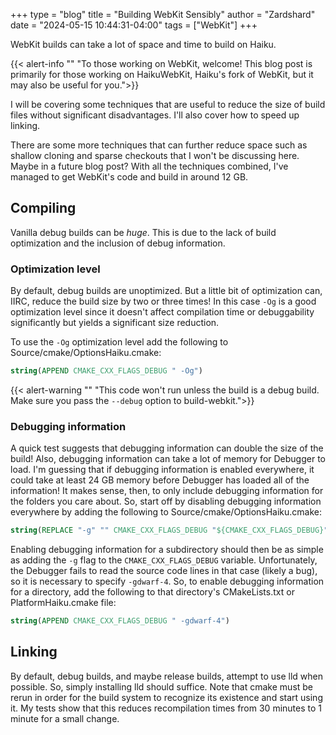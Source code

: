 +++
type = "blog"
title = "Building WebKit Sensibly"
author = "Zardshard"
date = "2024-05-15 10:44:31-04:00"
tags = ["WebKit"]
+++

WebKit builds can take a lot of space and time to build on Haiku.

{{< alert-info ""
"To those working on WebKit, welcome! This blog post is primarily for those working on HaikuWebKit, Haiku's fork of WebKit, but it may also be useful for you.">}}

I will be covering some techniques that are useful to reduce the size of build files without significant disadvantages. I'll also cover how to speed up linking.

There are some more techniques that can further reduce space such as shallow cloning and sparse checkouts that I won't be discussing here. Maybe in a future blog post? With all the techniques combined, I've managed to get WebKit's code and build in around 12 GB.

## Compiling

Vanilla debug builds can be *huge*. This is due to the lack of build optimization and the inclusion of debug information.

### Optimization level

By default, debug builds are unoptimized. But a little bit of optimization can, IIRC, reduce the build size by two or three times! In this case `-Og` is a good optimization level since it doesn't affect compilation time or debuggability significantly but yields a significant size reduction.

To use the `-Og` optimization level add the following to Source/cmake/OptionsHaiku.cmake:

```cmake
string(APPEND CMAKE_CXX_FLAGS_DEBUG " -Og")
```

{{< alert-warning ""
"This code won't run unless the build is a debug build. Make sure you pass the `--debug` option to build-webkit.">}}

### Debugging information

A quick test suggests that debugging information can double the size of the build! Also, debugging information can take a lot of memory for Debugger to load. I'm guessing that if debugging information is enabled everywhere, it could take at least 24 GB memory before Debugger has loaded all of the information! It makes sense, then, to only include debugging information for the folders you care about. So, start off by disabling debugging information everywhere by adding the following to Source/cmake/OptionsHaiku.cmake:

```cmake
string(REPLACE "-g" "" CMAKE_CXX_FLAGS_DEBUG "${CMAKE_CXX_FLAGS_DEBUG}")
```

Enabling debugging information for a subdirectory should then be as simple as adding the `-g` flag to the `CMAKE_CXX_FLAGS_DEBUG` variable. Unfortunately, the Debugger fails to read the source code lines in that case (likely a bug), so it is necessary to specify `-gdwarf-4`. So, to enable debugging information for a directory, add the following to that directory's CMakeLists.txt or PlatformHaiku.cmake file:

```cmake
string(APPEND CMAKE_CXX_FLAGS_DEBUG " -gdwarf-4")
```

## Linking

By default, debug builds, and maybe release builds, attempt to use lld when possible. So, simply installing lld should suffice. Note that cmake must be rerun in order for the build system to recognize its existence and start using it. My tests show that this reduces recompilation times from 30 minutes to 1 minute for a small change.
